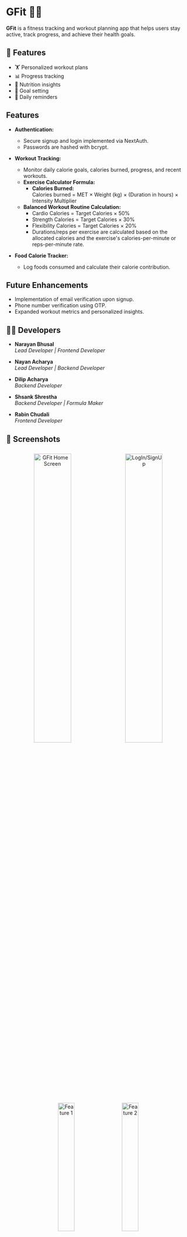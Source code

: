 # GFit 🏋️‍♂️

**GFit** is a fitness tracking and workout planning app that helps users stay active, track progress, and achieve their health goals.

## 🚀 Features

- 🏋️ Personalized workout plans
- 📊 Progress tracking
- 🍎 Nutrition insights
- 🎯 Goal setting
- 📅 Daily reminders

## Features

- **Authentication:**

  - Secure signup and login implemented via NextAuth.
  - Passwords are hashed with bcrypt.

- **Workout Tracking:**

  - Monitor daily calorie goals, calories burned, progress, and recent workouts.
  - **Exercise Calculator Formula:**
    - **Calories Burned:**  
      Calories burned = MET × Weight (kg) × (Duration in hours) × Intensity Multiplier
  - **Balanced Workout Routine Calculation:**
    - Cardio Calories = Target Calories × 50%
    - Strength Calories = Target Calories × 30%
    - Flexibility Calories = Target Calories × 20%
    - Durations/reps per exercise are calculated based on the allocated calories and the exercise's calories-per-minute or reps-per-minute rate.

- **Food Calorie Tracker:**
  - Log foods consumed and calculate their calorie contribution.

## Future Enhancements

- Implementation of email verification upon signup.
- Phone number verification using OTP.
- Expanded workout metrics and personalized insights.

## 👨‍💻 Developers

- **Narayan Bhusal**  
  *Lead Developer | Frontend Developer*

- **Nayan Acharya**  
  *Lead Developer | Backend Developer*

- **Dilip Acharya**  
  *Backend Developer*

- **Shsank Shrestha**  
  *Backend Developer | Formula Maker*

- **Rabin Chudali**  
  *Frontend Developer*

## 📸 Screenshots

<p align="center">
  <img src="https://iili.io/2yDC0QI.png" alt="GFit Home Screen" style="border-radius: 10px; margin: 10px; width: 45%; display: inline-block;">
  <img src="https://iili.io/2yDCEBt.png" alt="LogIn/SignUp" style="border-radius: 10px; margin: 10px; width: 45%; display: inline-block;">
  <br>
  <img src="https://iili.io/2yDT2EB.png" alt="Feature 1" style="border-radius: 10px; margin: 10px; width: 30%; display: inline-block;">
  <img src="https://iili.io/2yDCW2s.png" alt="Feature 2" style="border-radius: 10px; margin: 10px; width: 30%; display: inline-block;">
  <img src="https://iili.io/2yDT3rP.png" alt="Feature 3" style="border-radius: 10px; margin: 10px; width: 30%; display: inline-block;">
</p>

## 🛠️ Installation

```sh
# Clone the repository
git clone https://github.com/Owls-of-Nights/GFit.git

# Navigate to the project directory
cd GFit

# Install dependencies
npm install

# Start the application
npm start
```

## 🤝 Contributing

Feel free to contribute! Fork the repository, create a feature branch, and submit a pull request.

## 📜 License

This project is owned by [Night Owls](https://night-owls.vercel.app).
So use of it for economic benefit is prohibited.

---

Made with ❤️ by [Night Owls](https://night-owls.vercel.app)
